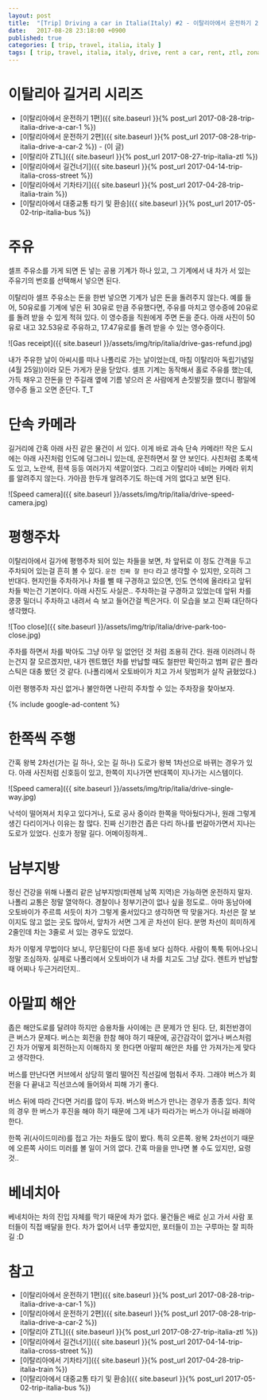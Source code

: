 ```yaml
---
layout: post
title:  "[Trip] Driving a car in Italia(Italy) #2 - 이탈리아에서 운전하기 2편"
date:   2017-08-28 23:18:00 +0900
published: true
categories: [ trip, travel, italia, italy ]
tags: [ trip, travel, italia, italy, drive, rent a car, rent, ztl, zona a traffico limitato, assisi, napoli, venezia, amalfi, public transportation, transit ]
---
```


# 이탈리아 길거리 시리즈

- [이탈리아에서 운전하기 1편]({{ site.baseurl }}{% post_url 2017-08-28-trip-italia-drive-a-car-1 %})
- [이탈리아에서 운전하기 2편]({{ site.baseurl }}{% post_url 2017-08-28-trip-italia-drive-a-car-2 %}) - (이 글)
- [이탈리아 ZTL]({{ site.baseurl }}{% post_url 2017-08-27-trip-italia-ztl %})
- [이탈리아에서 길건너기]({{ site.baseurl }}{% post_url 2017-04-14-trip-italia-cross-street %})
- [이탈리아에서 기차타기]({{ site.baseurl }}{% post_url 2017-04-28-trip-italia-train %})
- [이탈리아에서 대중교통 타기 및 환승]({{ site.baseurl }}{% post_url 2017-05-02-trip-italia-bus %})


# 주유

셀프 주유소를 가게 되면 돈 넣는 공용 기계가 하나 있고, 그 기계에서 내 차가 서 있는 주유기의 번호를 선택해서 넣으면 된다.

이탈리아 셀프 주유소는 돈을 한번 넣으면 기계가 남은 돈을 돌려주지 않는다. 예를 들어, 50유로를 기계에 넣은 뒤 30유로 만큼 주유했다면, 주유를 마치고 영수증에 20유로를 돌려 받을 수 있게 적혀 있다. 이 영수증을 직원에게 주면 돈을 준다. 아래 사진이 50유로 내고 32.53유로 주유하고, 17.47유로를 돌려 받을 수 있는 영수증이다.

![Gas receipt]({{ site.baseurl }}/assets/img/trip/italia/drive-gas-refund.jpg)

내가 주유한 날이 아씨시를 떠나 나폴리로 가는 날이었는데, 마침 이탈리아 독립기념일(4월 25일))이라 모든 가게가 문을 닫았다. 셀프 기계는 동작해서 홀로 주유를 했는데, 가득 채우고 잔돈을 안 주길래 옆에 기름 넣으러 온 사람에게 손짓발짓을 했더니 평일에 영수증 들고 오면 준단다. T_T


# 단속 카메라

길거리에 간혹 아래 사진 같은 물건이 서 있다. 이게 바로 과속 단속 카메라!! 작은 도시에는 아래 사진처럼 인도에 덩그러니 있는데, 운전하면서 잘 안 보인다. 사친처럼 초록색도 있고, 노란색, 흰색 등등 여러가지 색깔이었다. 그리고 이탈리아 네비는 카메라 위치를 알려주지 않는다. 가아끔 한두개 알려주기도 하는데 거의 없다고 보면 된다.

![Speed camera]({{ site.baseurl }}/assets/img/trip/italia/drive-speed-camera.jpg)


# 평행주차

이탈리아에서 길가에 평행주차 되어 있는 차들을 보면, 차 앞뒤로 이 정도 간격을 두고 주차되어 있는걸 흔히 볼 수 있다. `운전 진짜 잘 한다` 라고 생각할 수 있지만, 오히려 그 반대다. 현지인들 주차하거나 차를 뺄 때 구경하고 있으면, 인도 연석에 올라타고 앞뒤 차들 박는건 기본이다. 아래 사진도 사실은.. 주차하는걸 구경하고 있었는데 앞뒤 차를 쿵쿵 밀더니 주차하고 내려서 슥 보고 들어간걸 찍은거다. 이 모습을 보고 진짜 대단하다 생각했다.

![Too close]({{ site.baseurl }}/assets/img/trip/italia/drive-park-too-close.jpg)

주차를 하면서 차를 박아도 그냥 아무 일 없언던 것 처럼 조용히 간다. 원래 이러려니 하는건지 잘 모르겠지만, 내가 렌트했던 차를 반납할 때도 철판만 확인하고 범퍼 같은 플라스틱은 대충 봤던 것 같다. (나폴리에서 오토바이가 치고 가서 뒷범퍼가 살작 긁혔었다.)

이런 평행주차 자신 없거나 불안하면 나란히 주차할 수 있는 주차장을 찾아보자.

{% include google-ad-content %}


# 한쪽씩 주행

간혹 왕복 2차선(가는 길 하나, 오는 길 하나) 도로가 왕복 1차선으로 바뀌는 경우가 있다. 아래 사진처럼 신호등이 있고, 한쪽이 지나가면 반대쪽이 지나가는 시스템이다.

![Speed camera]({{ site.baseurl }}/assets/img/trip/italia/drive-single-way.jpg)

낙석이 떨어져서 치우고 있다거나, 도로 공사 중이라 한쪽을 막아뒀다거나, 원래 그렇게 생긴 다리이거나 이유는 참 많다. 진짜 신기한건 좁은 다리 하나를 번갈아가면서 지나는 도로가 있었다. 신호가 정말 길다. 어메이징하게..


# 남부지방

정신 건강을 위해 나폴리 같은 남부지방(피렌체 남쪽 지역)은 가능하면 운전하지 말자. 나폴리 교통은 정말 열악하다. 경찰이나 정부기관이 없나 싶을 정도로.. 아마 동남아에 오토바이가 주르륵 서듯이 차가 그렇게 줄서있다고 생각하면 딱 맞을거다. 차선은 잘 보이지도 않고 없는 곳도 많아서, 앞차가 서면 그게 곧 차선이 된다. 분명 차선이 희미하게 2줄인데 차는 3줄로 서 있는 경우도 있었다.

차가 이렇게 무법이다 보니, 무단횡단이 다른 동네 보다 심하다. 사람이 툭툭 튀어나오니 정말 조심하자. 실제로 나폴리에서 오토바이가 내 차를 치고도 그냥 갔다. 렌트카 반납할 때 어찌나 두근거리던지..


# 아말피 해안

좁은 해안도로를 달려야 하지만 승용차들 사이에는 큰 문제가 안 된다. 단, 회전반경이 큰 버스가 문제다. 버스는 회전을 한참 해야 하기 때문에, 공간감각이 없거나 버스처럼 긴 차가 어떻게 회전하는지 이해하지 못 한다면 아말피 해안은 차를 안 가져가는게 맞다고 생각한다.

버스를 만난다면 커브에서 상당히 멀리 떨어진 직선길에 멈춰서 주자. 그래야 버스가 회전을 다 끝내고 직선코스에 들어와서 피해 가기 좋다.

버스 뒤에 따라 간다면 거리를 많이 두자. 버스와 버스가 만나는 경우가 종종 있다. 최악의 경우 한 버스가 후진을 해야 하기 때문에 그게 내가 따라가는 버스가 아니길 바래야 한다.

한쪽 귀(사이드미러)를 접고 가는 차들도 많이 봤다. 특히 오른쪽. 왕복 2차선이기 때문에 오른쪽 사이드 미러를 볼 일이 거의 없다. 간혹 마을을 만나면 볼 수도 있지만, 요령것..


# 베네치아

베네치아는 차의 진입 자체를 막기 때문에 차가 없다. 물건들은 배로 싣고 가서 사람 포터들이 직접 배달을 한다. 차가 없어서 너무 좋았지만, 포터들이 끄는 구루마는 잘 피하길 :D


# 참고

- [이탈리아에서 운전하기 1편]({{ site.baseurl }}{% post_url 2017-08-28-trip-italia-drive-a-car-1 %})
- [이탈리아에서 운전하기 2편]({{ site.baseurl }}{% post_url 2017-08-28-trip-italia-drive-a-car-2 %})
- [이탈리아 ZTL]({{ site.baseurl }}{% post_url 2017-08-27-trip-italia-ztl %})
- [이탈리아에서 길건너기]({{ site.baseurl }}{% post_url 2017-04-14-trip-italia-cross-street %})
- [이탈리아에서 기차타기]({{ site.baseurl }}{% post_url 2017-04-28-trip-italia-train %})
- [이탈리아에서 대중교통 타기 및 환승]({{ site.baseurl }}{% post_url 2017-05-02-trip-italia-bus %})
